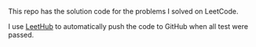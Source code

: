 This repo has the solution code for the problems I solved on LeetCode.

I use [LeetHub](https://github.com/QasimWani/LeetHub) to automatically push the code to GitHub when all test were passed.
